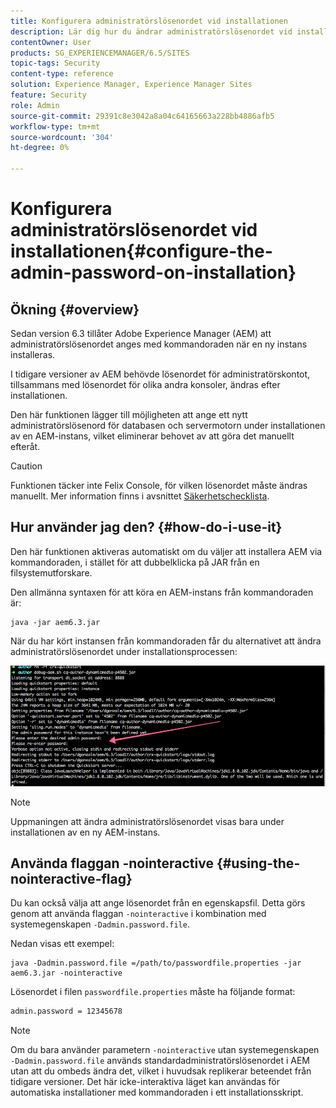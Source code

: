 ```yaml
---
title: Konfigurera administratörslösenordet vid installationen
description: Lär dig hur du ändrar administratörslösenordet vid installation av Adobe Experience Manager.
contentOwner: User
products: SG_EXPERIENCEMANAGER/6.5/SITES
topic-tags: Security
content-type: reference
solution: Experience Manager, Experience Manager Sites
feature: Security
role: Admin
source-git-commit: 29391c8e3042a8a04c64165663a228bb4886afb5
workflow-type: tm+mt
source-wordcount: '304'
ht-degree: 0%

---
```


# Konfigurera administratörslösenordet vid installationen{#configure-the-admin-password-on-installation}

## Ökning {#overview}

Sedan version 6.3 tillåter Adobe Experience Manager (AEM) att administratörslösenordet anges med kommandoraden när en ny instans installeras.

I tidigare versioner av AEM behövde lösenordet för administratörskontot, tillsammans med lösenordet för olika andra konsoler, ändras efter installationen.

Den här funktionen lägger till möjligheten att ange ett nytt administratörslösenord för databasen och servermotorn under installationen av en AEM-instans, vilket eliminerar behovet av att göra det manuellt efteråt.

>[!CAUTION]
>
>Funktionen täcker inte Felix Console, för vilken lösenordet måste ändras manuellt. Mer information finns i avsnittet [Säkerhetschecklista](/help/sites-administering/security-checklist.md#change-default-passwords-for-the-aem-and-osgi-console-admin-accounts).

## Hur använder jag den? {#how-do-i-use-it}

Den här funktionen aktiveras automatiskt om du väljer att installera AEM via kommandoraden, i stället för att dubbelklicka på JAR från en filsystemutforskare.

Den allmänna syntaxen för att köra en AEM-instans från kommandoraden är:

```shell
java -jar aem6.3.jar
```

När du har kört instansen från kommandoraden får du alternativet att ändra administratörslösenordet under installationsprocessen:

![chlimage_1-116](assets/chlimage_1-116a.png)

>[!NOTE]
>
>Uppmaningen att ändra administratörslösenordet visas bara under installationen av en ny AEM-instans.

## Använda flaggan -nointeractive {#using-the-nointeractive-flag}

Du kan också välja att ange lösenordet från en egenskapsfil. Detta görs genom att använda flaggan `-nointeractive` i kombination med systemegenskapen `-Dadmin.password.file`.

Nedan visas ett exempel:

```shell
java -Dadmin.password.file =/path/to/passwordfile.properties -jar aem6.3.jar -nointeractive
```

Lösenordet i filen `passwordfile.properties` måste ha följande format:

```xml
admin.password = 12345678
```

>[!NOTE]
>
>Om du bara använder parametern `-nointeractive` utan systemegenskapen `-Dadmin.password.file` används standardadministratörslösenordet i AEM utan att du ombeds ändra det, vilket i huvudsak replikerar beteendet från tidigare versioner. Det här icke-interaktiva läget kan användas för automatiska installationer med kommandoraden i ett installationsskript.
